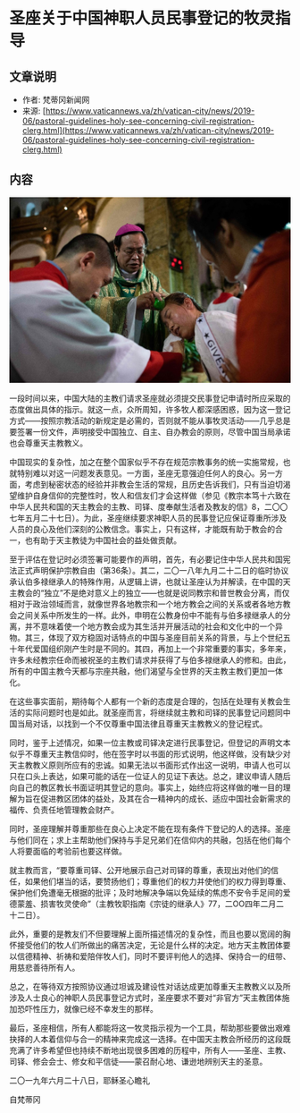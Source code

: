 # 圣座关于中国神职人员民事登记的牧灵指导

## 文章说明

- 作者: 梵蒂冈新闻网
- 来源: [https://www.vaticannews.va/zh/vatican-city/news/2019-06/pastoral-guidelines-holy-see-concerning-civil-registration-clerg.html](https://www.vaticannews.va/zh/vatican-city/news/2019-06/pastoral-guidelines-holy-see-concerning-civil-registration-clerg.html)

## 内容

![在中国的天主教会 (AFP or licensors)](../../images/pastoral-guidelines-holy-see-concerning-civil-registration-clerg.jpg)

一段时间以来，中国大陆的主教们请求圣座就必须提交民事登记申请时所应采取的态度做出具体的指示。就这一点，众所周知，许多牧人都深感困惑，因为这一登记方式——按照宗教活动的新规定是必需的，否则就不能从事牧灵活动——几乎总是要签署一份文件，声明接受中国独立、自主、自办教会的原则，尽管中国当局承诺也会尊重天主教教义。

中国现实的复杂性，加之在整个国家似乎不存在规范宗教事务的统一实施常规，也就特别难以对这一问题发表意见。一方面，圣座无意强迫任何人的良心。另一方面，考虑到秘密状态的经验并非教会生活的常规，且历史告诉我们，只有当迫切渴望维护自身信仰的完整性时，牧人和信友们才会这样做（参见《教宗本笃十六致在中华人民共和国的天主教会的主教、司铎、度奉献生活者及教友的信》8，二〇〇七年五月二十七日）。为此，圣座继续要求神职人员的民事登记应保证尊重所涉及人员的良心及他们深刻的公教信念。事实上，只有这样，才能既有助于教会的合一，也有助于天主教徒为中国社会的益处做贡献。

至于评估在登记时必须签署可能要作的声明，首先，有必要记住中华人民共和国宪法正式声明保护宗教自由（第36条）。其二，二〇一八年九月二十二日的临时协议承认伯多禄继承人的特殊作用，从逻辑上讲，也就让圣座认为并解读，在中国的天主教会的“独立”不是绝对意义上的独立——也就是说同教宗和普世教会分离，而仅相对于政治领域而言，就像世界各地教宗和一个地方教会之间的关系或者各地方教会之间关系中所发生的一样。此外，申明在公教身份中不能有与伯多禄继承人的分离，并不意味着使一个地方教会成为其生活并开展活动的社会和文化中的一个异物。其三，体现了双方稳固对话特点的中国与圣座目前关系的背景，与上个世纪五十年代爱国组织刚产生时是不同的。其四，再加上一个非常重要的事实，多年来，许多未经教宗任命而被祝圣的主教们请求并获得了与伯多禄继承人的修和。由此，所有的中国主教今天都与宗座共融，他们渴望与全世界的天主教主教们更加一体化。

在这些事实面前，期待每个人都有一个新的态度是合理的，包括在处理有关教会生活的实际问题时也是如此。就圣座而言，将继续就主教和司铎的民事登记问题同中国当局对话，以找到一个不仅尊重中国法律且尊重天主教教义的登记程式。

同时，鉴于上述情况，如果一位主教或司铎决定进行民事登记，但登记的声明文本似乎不尊重天主教信仰时，他在签字时以书面的形式说明，他这样做，没有缺少对天主教教义原则所应有的忠诚。如果无法以书面形式作出这一说明，申请人也可以只在口头上表达，如果可能的话在一位证人的见证下表达。总之，建议申请人随后向自己的教区教长书面证明其登记的意向。事实上，始终应将这样做的唯一目的理解为旨在促进教区团体的益处，及其在合一精神内的成长、适应中国社会新需求的福传、负责任地管理教会财产。

同时，圣座理解并尊重那些在良心上决定不能在现有条件下登记的人的选择。圣座与他们同在；求上主帮助他们保持与手足兄弟们在信仰内的共融，包括在他们每个人将要面临的考验前也要这样做。

就主教而言，“要尊重司铎、公开地展示自己对司铎的尊重，表现出对他们的信任，如果他们堪当的话，要赞扬他们；尊重他们的权力并使他们的权力得到尊重、保护他们免遭毫无根据的批评；及时地解决争端以免延续的焦虑不安令手足间的爱德蒙羞、损害牧灵使命”（主教牧职指南《宗徒的继承人》77，二OO四年二月二十二日）。

此外，重要的是教友们不但要理解上面所描述情况的复杂性，而且也要以宽阔的胸怀接受他们的牧人们所做出的痛苦决定，无论是什么样的决定。地方天主教团体要以信德精神、祈祷和爱陪伴牧人们，同时不要评判他人的选择、保持合一的纽带、用慈悲善待所有人。

总之，在等待双方按照协议通过坦诚及建设性对话达成更加尊重天主教教义以及所涉及人士良心的神职人员民事登记方式时，圣座要求不要对“非官方”天主教团体施加恐吓性压力，就像已经不幸发生的那样。

最后，圣座相信，所有人都能将这一牧灵指示视为一个工具，帮助那些要做出艰难抉择的人本着信仰与合一的精神来完成这一选择。在中国天主教会所经历的这段既充满了许多希望但也持续不断地出现很多困难的历程中，所有人——圣座、主教、司铎、修会会士、修女和平信徒——蒙召耐心地、谦逊地辨别天主的圣意。

二〇一九年六月二十八日，耶稣圣心瞻礼

自梵蒂冈
